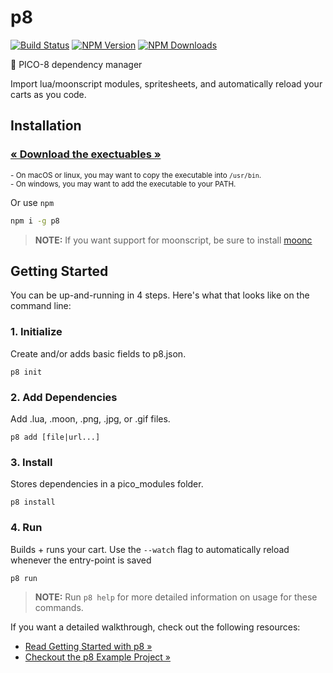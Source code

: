 # p8

[![Build Status](https://api.travis-ci.org/jozanza/p8.svg?branch=master)](https://travis-ci.org/jozanza/p8)
[![NPM Version](https://img.shields.io/npm/v/p8.svg?style=flat)](https://www.npmjs.org/package/p8)
[![NPM Downloads](https://img.shields.io/npm/dm/p8.svg?style=flat)](https://www.npmjs.org/package/p8)

👾 PICO-8 dependency manager

Import lua/moonscript modules, spritesheets, and automatically reload your carts as you code.

## Installation

### [&laquo; Download the exectuables &raquo;](https://github.com/jozanza/p8/releases)

<sup>- On macOS or linux, you may want to copy the executable into `/usr/bin`.</sup><br />
<sup>- On windows, you may want to add the executable to your PATH.</sup>

Or use `npm`

```bash
npm i -g p8
```

> **NOTE:** If you want support for moonscript, be sure to install [moonc](http://moonscript.org/#installation)

## Getting Started

You can be up-and-running in 4 steps. Here's what that looks like on the command line:

### 1. Initialize

Create and/or adds basic fields to p8.json.

```
p8 init
```

### 2. Add Dependencies

Add .lua, .moon, .png, .jpg, or .gif files.

```
p8 add [file|url...]
```

### 3. Install

Stores dependencies in a pico_modules folder.

```
p8 install
```

### 4. Run

Builds + runs your cart. Use the `--watch` flag to automatically reload whenever the entry-point is saved

```
p8 run
```

> **NOTE:** Run `p8 help` for more detailed information on usage for these commands.

If you want a detailed walkthrough, check out the following resources:

- [Read Getting Started with p8 &raquo;](https://github.com/jozanza/p8/blob/master/getting-started.md)
- [Checkout the p8 Example Project &raquo;](https://github.com/jozanza/p8_example)
